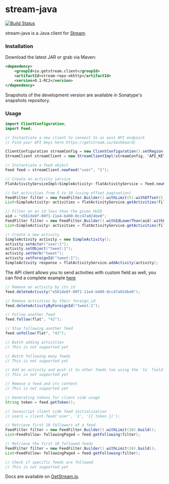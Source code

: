 stream-java
===========
[![Build Status](https://travis-ci.org/GetStream/stream-java.svg?branch=master)](https://travis-ci.org/GetStream/stream-java)

stream-java is a Java client for [Stream](https://getstream.io/).


### Installation

Download the latest JAR or grab via Maven:

```xml
<dependency>
    <groupId>io.getstream.client</groupId>
    <artifactId>stream-repo-okhttp</artifactId>
    <version>0.1-RC2</version>
</dependency>
```

Snapshots of the development version are available in Sonatype's snapshots repository.

### Usage

```java
import ClientConfiguration;
import Feed;

// Instantiate a new client to connect to us east API endpoint
// Find your API keys here https://getstream.io/dashboard/

ClientConfiguration streamConfig = new ClientConfiguration().setRegion(StreamRegion.US_EAST);
StreamClient streamClient = new StreamClientImpl(streamConfig, 'API_KEY', 'API_SECRET');

// Instantiate a feed object
Feed feed = streamClient.newFeed("user", "1");

// Create an activity service
FlatActivityServiceImpl<SimpleActivity> flatActivityService = feed.newFlatActivityService(SimpleActivity.class);

// Get activities from 5 to 10 (using offset pagination)
FeedFilter filter = new FeedFilter.Builder().withLimit(5).withOffset(5).build();
List<SimpleActivity> activities = flatActivityService.getActivities(filter).getResults();

// Filter on an id less than the given UUID
aid = "e561de8f-00f1-11e4-b400-0cc47a024be0";
FeedFilter filter = new FeedFilter.Builder().withIdLowerThan(aid).withLimit(5).build();
List<SimpleActivity> activities = flatActivityService.getActivities(filter).getResults();

// Create a new activity
SimpleActivity activity = new SimpleActivity();
activity.setActor("user:1");
activity.setObject("tweet:1");
activity.setVerb("tweet");
activity.setForeignId("tweet:1");
SimpleActivity response = flatActivityService.addActivity(activity);
```

The API client allows you to send activities with custom field as well, you can find a complete example [here](https://github.com/GetStream/stream-java/blob/master/stream-repo-apache/src/test/java/io/getstream/client/example/mixtype/MixedType.java)

```java
// Remove an activity by its id
feed.deleteActivity("e561de8f-00f1-11e4-b400-0cc47a024be0");

// Remove activities by their foreign_id
feed.deleteActivityByForeignId("tweet:1");

// Follow another feed
feed.follow(flat", "42");

// Stop following another feed
feed.unfollow(flat", "42");

// Batch adding activities
// This is not supported yet

// Batch following many feeds
// This is not supported yet

// Add an activity and push it to other feeds too using the `to` field
// This is not supported yet

// Remove a feed and its content
// This is not supported yet

// Generating tokens for client side usage
String token = feed.getToken();

// Javascript client side feed initialization
// user1 = client.feed('user', '1', '{{ token }}');

// Retrieve first 10 followers of a feed
FeedFilter filter = new FeedFilter.Builder().withLimit(10).build();
List<FeedFollow> followingPaged = feed.getFollowing(filter);

// Retrieve the first 10 followed feeds
FeedFilter filter = new FeedFilter.Builder().withLimit(10).build();
List<FeedFollow> followingPaged = feed.getFollowing(filter);

// Check if specific feeds are followed
// This is not supported yet

```

Docs are available on [GetStream.io](http://getstream.io/docs/).

